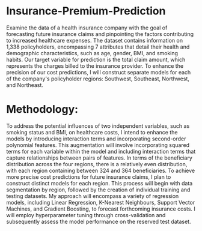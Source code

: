 # Insurance-Premium-Prediction

Examine the data of a health insurance company with the goal of forecasting future insurance
claims and pinpointing the factors contributing to increased healthcare expenses. The dataset
contains information on 1,338 policyholders, encompassing 7 attributes that detail their health
and demographic characteristics, such as age, gender, BMI, and smoking habits. Our target
variable for prediction is the total claim amount, which represents the charges billed to the
insurance provider. To enhance the precision of our cost predictions, I will construct separate
models for each of the company's policyholder regions: Southwest, Southeast, Northwest, and
Northeast.


# Methodology:
To address the potential influences of two independent variables, such as smoking status and BMI,
on healthcare costs, I intend to enhance the models by introducing interaction terms and
incorporating second-order polynomial features. This augmentation will involve incorporating
squared terms for each variable within the model and including interaction terms that capture
relationships between pairs of features.
In terms of the beneficiary distribution across the four regions, there is a relatively even
distribution, with each region containing between 324 and 364 beneficiaries. To achieve more
precise cost predictions for future insurance claims, I plan to construct distinct models for each
region. This process will begin with data segmentation by region, followed by the creation of
individual training and testing datasets. My approach will encompass a variety of regression
models, including Linear Regression, K-Nearest Neighbours, Support Vector Machines, and
Gradient Boosting, to forecast forthcoming insurance costs. I will employ hyperparameter tuning
through cross-validation and subsequently assess the model performance on the reserved test
dataset.
